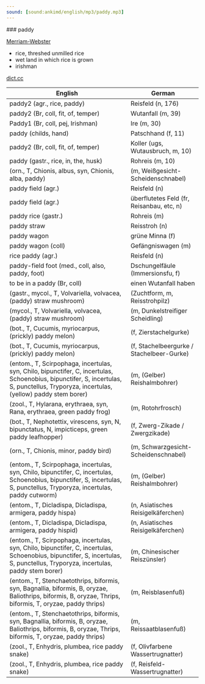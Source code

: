 ```yaml
---
sound: [sound:ankimd/english/mp3/paddy.mp3]
---
```


\### paddy

[Merriam-Webster](https://www.merriam-webster.com/dictionary/paddy)

- rice, threshed unmilled rice
- wet land in which rice is grown
- irishman

[dict.cc](https://www.dict.cc/paddy)

| English        | German       |
| -------------- | ------------ |
| paddy2 (agr., rice, paddy) | Reisfeld (n, 176) |
| paddy2 (Br, coll, fit, of, temper) | Wutanfall (m, 39) |
| Paddy1 (Br, coll, pej, Irishman) | Ire (m, 30) |
| paddy (childs, hand) | Patschhand (f, 11) |
| paddy2 (Br, coll, fit, of, temper) | Koller (ugs, Wutausbruch, m, 10) |
| paddy (gastr., rice, in, the, husk) | Rohreis (m, 10) |
|  (orn., T, Chionis, albus, syn, Chionis, alba, paddy) |  (m, Weißgesicht-Scheidenschnabel) |
| paddy field (agr.) | Reisfeld (n) |
| paddy field (agr.) | überflutetes Feld (fr, Reisanbau, etc, n) |
| paddy rice (gastr.) | Rohreis (m) |
| paddy straw | Reisstroh (n) |
| paddy wagon | grüne Minna (f) |
| paddy wagon (coll) | Gefängniswagen (m) |
| rice paddy (agr.) | Reisfeld (n) |
| paddy-field foot (med., coll, also, paddy, foot) | Dschungelfäule (Immersionsfu, f) |
| to be in a paddy (Br, coll) | einen Wutanfall haben |
|  (gastr., mycol., T, Volvariella, volvacea, (paddy) straw mushroom) |  (Zuchtform, m, Reisstrohpilz) |
|  (mycol., T, Volvariella, volvacea, (paddy) straw mushroom) |  (m, Dunkelstreifiger Scheidling) |
|  (bot., T, Cucumis, myriocarpus, (prickly) paddy melon) |  (f, Zierstachelgurke) |
|  (bot., T, Cucumis, myriocarpus, (prickly) paddy melon) |  (f, Stachelbeergurke / Stachelbeer-Gurke) |
|  (entom., T, Scirpophaga, incertulas, syn, Chilo, bipunctifer, C, incertulas, Schoenobius, bipunctifer, S, incertulas, S, punctellus, Tryporyza, incertulas, (yellow) paddy stem borer) |  (m, (Gelber) Reishalmbohrer) |
|  (zool., T, Hylarana, erythraea, syn, Rana, erythraea, green paddy frog) |  (m, Rotohrfrosch) |
|  (bot., T, Nephotettix, virescens, syn, N, bipunctatus, N, impicticeps, green paddy leafhopper) |  (f, Zwerg-Zikade / Zwergzikade) |
|  (orn., T, Chionis, minor, paddy bird) |  (m, Schwarzgesicht-Scheidenschnabel) |
|  (entom., T, Scirpophaga, incertulas, syn, Chilo, bipunctifer, C, incertulas, Schoenobius, bipunctifer, S, incertulas, S, punctellus, Tryporyza, incertulas, paddy cutworm) |  (m, (Gelber) Reishalmbohrer) |
|  (entom., T, Dicladispa, Dicladispa, armigera, paddy hispa) |  (n, Asiatisches Reisigelkäferchen) |
|  (entom., T, Dicladispa, Dicladispa, armigera, paddy hispid) |  (n, Asiatisches Reisigelkäferchen) |
|  (entom., T, Scirpophaga, incertulas, syn, Chilo, bipunctifer, C, incertulas, Schoenobius, bipunctifer, S, incertulas, S, punctellus, Tryporyza, incertulas, paddy stem borer) |  (m, Chinesischer Reiszünsler) |
|  (entom., T, Stenchaetothrips, biformis, syn, Bagnallia, biformis, B, oryzae, Baliothrips, biformis, B, oryzae, Thrips, biformis, T, oryzae, paddy thrips) |  (m, Reisblasenfuß) |
|  (entom., T, Stenchaetothrips, biformis, syn, Bagnallia, biformis, B, oryzae, Baliothrips, biformis, B, oryzae, Thrips, biformis, T, oryzae, paddy thrips) |  (m, Reissaatblasenfuß) |
|  (zool., T, Enhydris, plumbea, rice paddy snake) |  (f, Olivfarbene Wassertrugnatter) |
|  (zool., T, Enhydris, plumbea, rice paddy snake) |  (f, Reisfeld-Wassertrugnatter) |

